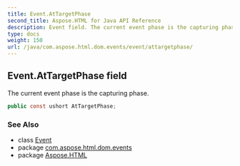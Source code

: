 ```yaml
---
title: Event.AtTargetPhase
second_title: Aspose.HTML for Java API Reference
description: Event field. The current event phase is the capturing phase
type: docs
weight: 150
url: /java/com.aspose.html.dom.events/event/attargetphase/
---
```

## Event.AtTargetPhase field

The current event phase is the capturing phase.

```java
public const ushort AtTargetPhase;
```

### See Also

* class [Event](../)
* package [com.aspose.html.dom.events](../../event/)
* package [Aspose.HTML](../../../)
